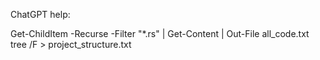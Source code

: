 

ChatGPT help:

Get-ChildItem -Recurse -Filter "*.rs" | Get-Content | Out-File all_code.txt
tree /F > project_structure.txt